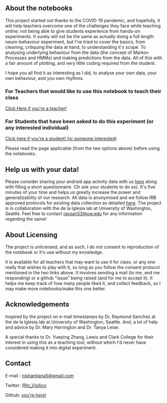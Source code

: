 ## About the notebooks

This project started out thanks to the COVID-19 pandemic, and hopefully, it will help teachers overcome one of the challenges they face while teaching online: not being able to give students experience from hands-on experiments. It surely will not be the same as actually doing a full length neuro-behaviour experiment, but I've tried to cover the basics, from cleaning, critiquing the data at hand, to understanding it's scope. To analysing underlying behaviour from the data (the concept of Markov Processes and HMMs) and making predictions from the data. All of this with a fair amount of plotting, and very little coding required from the student. 

I hope you all find it as interesting as I did, to analyse your own data, your own behaviour, and you own rhythms.


### For Teachers that would like to use this notebook to teach their class

[Click Here if you're a teacher!](https://github.com/invisilico/Tutorial-Notebooks/blob/main/For-Teachers.md)

### For Students that have been asked to do this experiment (or any interested individual)

[Click here if you're a student! (or someone interested)](https://github.com/invisilico/Tutorial-Notebooks/blob/main/For-Students.md)

Please read the page applicable (from the two options above) before using the notebooks.


## Help us with your data!

Please consider sharing your android app activity data with us [here]() along with filling a short questionnaire. (Or ask your students to do so). It's five minutes of your time and helps us greatly increase the power and generalizability of our research. All data is anonymised and we follow IRB approved protocols for existing data collection as detailed [here](). The project is in collaboration with the de la Iglesia lab at University of Washington, Seattle. Feel free to contact raysan53@uw.edu for any information regarding the same!

## About Licensing

The project is unlicensed, and as such, I do not consent to reproduction of the notebook or it's use without my knowledge. 

It is available for all teachers that may want to use it for class, or any one really that wishes to play with it, so long as you follow the consent protocol mentioned in the two links above. It involves sending a mail (to me, and me responding) or a github "issue" being raised (and for me to accept it). It helps me keep track of how many people liked it, and collect feedback, so I may make more notebooks/make this one better.

## Acknowledgements

Inspired by the project on e-mail timestamps by Dr. Raymond Sanchez at the de la Iglesia lab at University of Washington, Seattle. And, a lot of help and advice by Dr. Mary Harrington and Dr. Tanya Leise. 

A special thanks to Dr. Yueping Zhang, Lewis and Clark College for their interest in using this as a teaching tool, without which I'd never have considered making it into digital experiment.

## Contact

E-mail : nishantjana5@gmail.com

Twitter: [@In_Visilico](https://twitter.com/In_Visilico)

Github: [you're here!](https://github.com/invisilico)
